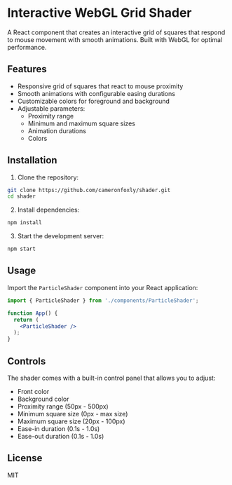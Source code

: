 # Interactive WebGL Grid Shader

A React component that creates an interactive grid of squares that respond to mouse movement with smooth animations. Built with WebGL for optimal performance.

## Features

- Responsive grid of squares that react to mouse proximity
- Smooth animations with configurable easing durations
- Customizable colors for foreground and background
- Adjustable parameters:
  - Proximity range
  - Minimum and maximum square sizes
  - Animation durations
  - Colors

## Installation

1. Clone the repository:
```bash
git clone https://github.com/cameronfoxly/shader.git
cd shader
```

2. Install dependencies:
```bash
npm install
```

3. Start the development server:
```bash
npm start
```

## Usage

Import the `ParticleShader` component into your React application:

```jsx
import { ParticleShader } from './components/ParticleShader';

function App() {
  return (
    <ParticleShader />
  );
}
```

## Controls

The shader comes with a built-in control panel that allows you to adjust:
- Front color
- Background color
- Proximity range (50px - 500px)
- Minimum square size (0px - max size)
- Maximum square size (20px - 100px)
- Ease-in duration (0.1s - 1.0s)
- Ease-out duration (0.1s - 1.0s)

## License

MIT
